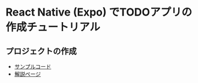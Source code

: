 # React Native (Expo) でTODOアプリの作成チュートリアル

## プロジェクトの作成

- [サンプルコード](https://github.com/irisAsh/react-native-todo-tutorial/tree/initial-project)
- [解説ページ](https://irisash.github.io/react_native/initialize/)
